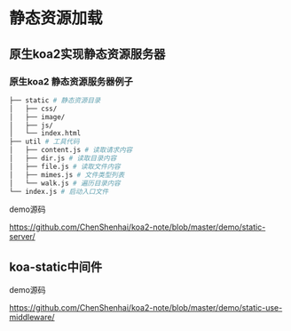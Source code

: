 # 静态资源加载

## 原生koa2实现静态资源服务器

### 原生koa2 静态资源服务器例子

```bash
├── static # 静态资源目录
│   ├── css/
│   ├── image/
│   ├── js/
│   └── index.html
├── util # 工具代码
│   ├── content.js # 读取请求内容
│   ├── dir.js # 读取目录内容
│   ├── file.js # 读取文件内容
│   ├── mimes.js # 文件类型列表
│   └── walk.js # 遍历目录内容
└── index.js # 启动入口文件
```

demo源码

https://github.com/ChenShenhai/koa2-note/blob/master/demo/static-server/

## koa-static中间件

demo源码

https://github.com/ChenShenhai/koa2-note/blob/master/demo/static-use-middleware/


